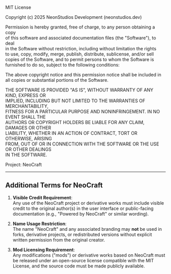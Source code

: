 MIT License

Copyright (c) 2025 NeonStudios Development (neonstudios.dev)

Permission is hereby granted, free of charge, to any person obtaining a copy  
of this software and associated documentation files (the "Software"), to deal  
in the Software without restriction, including without limitation the rights  
to use, copy, modify, merge, publish, distribute, sublicense, and/or sell      
copies of the Software, and to permit persons to whom the Software is         
furnished to do so, subject to the following conditions:

The above copyright notice and this permission notice shall be included in   
all copies or substantial portions of the Software.

THE SOFTWARE IS PROVIDED "AS IS", WITHOUT WARRANTY OF ANY KIND, EXPRESS OR    
IMPLIED, INCLUDING BUT NOT LIMITED TO THE WARRANTIES OF MERCHANTABILITY,      
FITNESS FOR A PARTICULAR PURPOSE AND NONINFRINGEMENT. IN NO EVENT SHALL THE   
AUTHORS OR COPYRIGHT HOLDERS BE LIABLE FOR ANY CLAIM, DAMAGES OR OTHER        
LIABILITY, WHETHER IN AN ACTION OF CONTRACT, TORT OR OTHERWISE, ARISING       
FROM, OUT OF OR IN CONNECTION WITH THE SOFTWARE OR THE USE OR OTHER DEALINGS  
IN THE SOFTWARE.

Project: NeoCraft

----------------------------------------
Additional Terms for NeoCraft
----------------------------------------

1. **Visible Credit Requirement**:  
   Any use of the NeoCraft project or derivative works must include visible credit to the original author(s) in the user interface or public-facing documentation (e.g., "Powered by NeoCraft" or similar wording).

2. **Name Usage Restriction**:  
   The name "NeoCraft" and any associated branding may **not** be used in forks, derivative projects, or redistributed versions without explicit written permission from the original creator.

3. **Mod Licensing Requirement**:  
   Any modifications ("mods") or derivative works based on NeoCraft must be released under an open-source license compatible with the MIT License, and the source code must be made publicly available.

